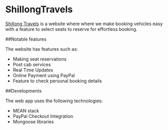 # ShillongTravels

[Shillong Travels](https://shillongtravels.herokuapp.com/home) is a website where where we make booking vehicles easy with a feature to select seats to reserve for effortless booking.

##Notable features

The website has features such as:
* Making seat reservations
* Post cab services
* Real Time Updates
* Online Payment using PayPal
* Feature to check personal booking details

##Developments

The web app uses the following technologies:
* MEAN stack
* PayPal Checkout Integration
* Mongoose libraries